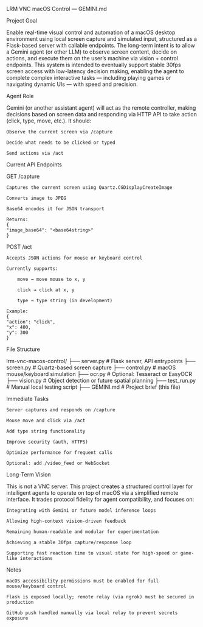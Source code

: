 LRM VNC macOS Control — GEMINI.md

Project Goal

Enable real-time visual control and automation of a macOS desktop environment using local screen capture and simulated input, structured as a Flask-based server with callable endpoints. The long-term intent is to allow a Gemini agent (or other LLM) to observe screen content, decide on actions, and execute them on the user’s machine via vision + control endpoints. This system is intended to eventually support stable 30fps screen access with low-latency decision making, enabling the agent to complete complex interactive tasks — including playing games or navigating dynamic UIs — with speed and precision.

Agent Role

Gemini (or another assistant agent) will act as the remote controller, making decisions based on screen data and responding via HTTP API to take action (click, type, move, etc.). It should:

    Observe the current screen via /capture

    Decide what needs to be clicked or typed

    Send actions via /act

Current API Endpoints

GET /capture

    Captures the current screen using Quartz.CGDisplayCreateImage

    Converts image to JPEG

    Base64 encodes it for JSON transport

    Returns:
    {
    "image_base64": "<base64string>"
    }

POST /act

    Accepts JSON actions for mouse or keyboard control

    Currently supports:

        move → move mouse to x, y

        click → click at x, y

        type → type string (in development)

    Example:
    {
    "action": "click",
    "x": 400,
    "y": 300
    }

File Structure

lrm-vnc-macos-control/
├── server.py # Flask server, API entrypoints
├── screen.py # Quartz-based screen capture
├── control.py # macOS mouse/keyboard simulation
├── ocr.py # Optional: Tesseract or EasyOCR
├── vision.py # Object detection or future spatial planning
├── test_run.py # Manual local testing script
├── GEMINI.md # Project brief (this file)

Immediate Tasks

    Server captures and responds on /capture

    Mouse move and click via /act

    Add type string functionality

    Improve security (auth, HTTPS)

    Optimize performance for frequent calls

    Optional: add /video_feed or WebSocket

Long-Term Vision

This is not a VNC server. This project creates a structured control layer for intelligent agents to operate on top of macOS via a simplified remote interface. It trades protocol fidelity for agent compatibility, and focuses on:

    Integrating with Gemini or future model inference loops

    Allowing high-context vision-driven feedback

    Remaining human-readable and modular for experimentation

    Achieving a stable 30fps capture/response loop

    Supporting fast reaction time to visual state for high-speed or game-like interactions

Notes

    macOS accessibility permissions must be enabled for full mouse/keyboard control

    Flask is exposed locally; remote relay (via ngrok) must be secured in production

    GitHub push handled manually via local relay to prevent secrets exposure